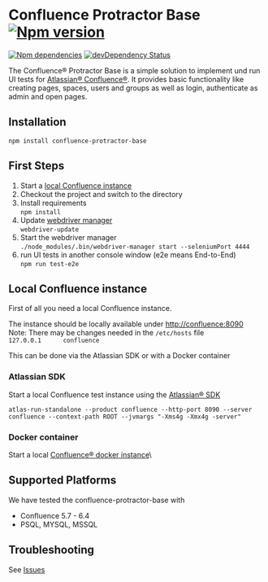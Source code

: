 # Confluence Protractor Base [![Npm version](https://img.shields.io/npm/v/confluence-protractor-base.svg)](https://www.npmjs.com/package/confluence-protractor-base)

[![Npm dependencies](https://img.shields.io/david/seibert-media/confluence-protractor-base.svg)](https://david-dm.org/seibert-media/confluence-protractor-base)
[![devDependency Status](https://img.shields.io/david/dev/seibert-media/confluence-protractor-base.svg)](https://david-dm.org/seibert-media/confluence-protractor-base#info=devDependencies)

The Confluence&reg; Protractor Base is a simple solution to implement und run UI tests for [Atlassian&reg; Confluence&reg;](https://www.atlassian.com/software/confluence).
It provides basic functionality like creating pages, spaces, users and groups as well as login, authenticate as admin and open pages.  

## Installation
`npm install confluence-protractor-base`

## First Steps
1. Start a [local Confluence instance](#localConf)
1. Checkout the project and switch to the directory
1. Install requirements\
 `npm install`
1. Update [webdriver manager](https://github.com/angular/webdriver-manager)\
 `webdriver-update`
1. Start the webdriver manager\
 `./node_modules/.bin/webdriver-manager start --seleniumPort 4444`
1. run UI tests in another console window (e2e means End-to-End)\
`npm run test-e2e`


## Local Confluence instance<a name="localConf"></a>
First of all you need a local Confluence instance. 

The instance should be locally available under <http://confluence:8090>\
Note: There may be changes needed in the `/etc/hosts` file\
`127.0.0.1      confluence`

This can be done via the Atlassian SDK or with a Docker container


### Atlassian SDK
Start a local Confluence test instance using the [Atlassian&reg; SDK](https://developer.atlassian.com/docs/getting-started/set-up-the-atlassian-plugin-sdk-and-build-a-project)

`atlas-run-standalone --product confluence --http-port 8090 --server confluence --context-path ROOT --jvmargs "-Xms4g -Xmx4g -server"
`

### Docker container
Start a local [Confluence&reg; docker instance](https://hub.docker.com/r/atlassian/confluence-server/)\

## Supported Platforms
We have tested the confluence-protractor-base with 
* Confluence 5.7 - 6.4
* PSQL, MYSQL, MSSQL

## Troubleshooting
See [Issues](https://github.com/seibert-media/confluence-protractor-base/issues)
